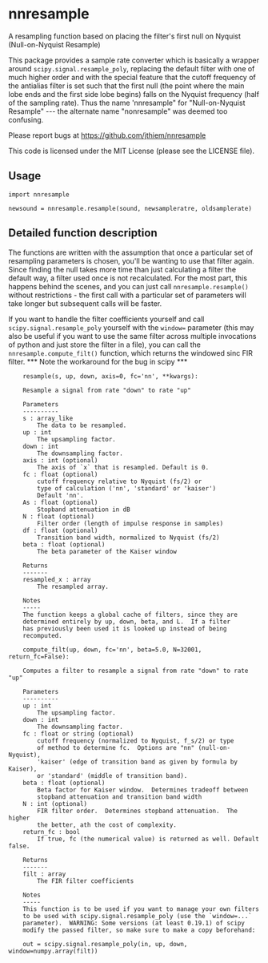 # nnresample
A resampling function based on placing the filter's first null on Nyquist (Null-on-Nyquist Resample)

This package provides a sample rate converter which is basically a wrapper around
`scipy.signal.resample_poly`, replacing the default filter with one of much higher order
and with the special feature that the cutoff frequency of the antialias filter is set
such that the first null (the point where the main lobe ends and the first side lobe
begins) falls on the Nyquist frequency (half of the sampling rate).  Thus the name
'nnresample" for "Null-on-Nyquist Resample" --- the alternate name
"nonresample" was deemed too confusing.

Please report bugs at https://github.com/jthiem/nnresample

This code is licensed under the MIT License (please see the LICENSE file).

## Usage

```
import nnresample

newsound = nnresample.resample(sound, newsampleratre, oldsamplerate)
```

## Detailed function description

The functions are written with the assumption that once a particular set of
resampling parameters is chosen, you'll be wanting to use that filter again.
Since finding the null takes more time than just calculating a filter the default
way, a filter used once is not recalculated.  For the most part, this happens
behind the scenes, and you can just call `nnresample.resample()` without
restrictions - the first call with a particular set of parameters will take longer
but subsequent calls will be faster.

If you want to handle the filter coefficients yourself and call
`scipy.signal.resample_poly` yourself with the `window=` parameter (this may
also be useful if you want to use the same filter across multiple
invocations of python and just store the filter in a file), you can call the
`nnresample.compute_filt()` function, which returns the windowed sinc
FIR filter. *** Note the workaround for the bug in scipy ***

```
    resample(s, up, down, axis=0, fc='nn', **kwargs):

    Resample a signal from rate "down" to rate "up"

    Parameters
    ----------
    s : array_like
        The data to be resampled.
    up : int
        The upsampling factor.
    down : int
        The downsampling factor.
    axis : int (optional)
        The axis of `x` that is resampled. Default is 0.
    fc : float (optional)
        cutoff frequency relative to Nyquist (fs/2) or
        type of calculation ('nn', 'standard' or 'kaiser')
        Default 'nn'.
    As : float (optional)
        Stopband attenuation in dB
    N : float (optional)
        Filter order (length of impulse response in samples)
    df : float (optional)
        Transition band width, normalized to Nyquist (fs/2)
    beta : float (optional)
        The beta parameter of the Kaiser window

    Returns
    -------
    resampled_x : array
        The resampled array.

    Notes
    -----
    The function keeps a global cache of filters, since they are
    determined entirely by up, down, beta, and L.  If a filter
    has previously been used it is looked up instead of being
    recomputed.
```
```
    compute_filt(up, down, fc='nn', beta=5.0, N=32001, return_fc=False):

    Computes a filter to resample a signal from rate "down" to rate "up"

    Parameters
    ----------
    up : int
        The upsampling factor.
    down : int
        The downsampling factor.
    fc : float or string (optional)
        cutoff frequency (normalized to Nyquist, f_s/2) or type
        of method to determine fc.  Options are "nn" (null-on-Nyquist),
        'kaiser' (edge of transition band as given by formula by Kaiser),
        or 'standard' (middle of transition band).
    beta : float (optional)
        Beta factor for Kaiser window.  Determines tradeoff between
        stopband attenuation and transition band width
    N : int (optional)
        FIR filter order.  Determines stopband attenuation.  The higher
        the better, ath the cost of complexity.
    return_fc : bool
        If true, fc (the numerical value) is returned as well. Default false.
        
    Returns
    -------
    filt : array
        The FIR filter coefficients

    Notes
    -----
    This function is to be used if you want to manage your own filters
    to be used with scipy.signal.resample_poly (use the `window=...`
    parameter).  WARNING: Some versions (at least 0.19.1) of scipy
    modify the passed filter, so make sure to make a copy beforehand:

    out = scipy.signal.resample_poly(in, up, down, window=numpy.array(filt))
```

